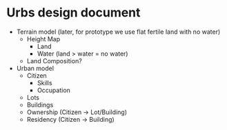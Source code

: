 # Urbs design document

* Terrain model (later, for prototype we use flat fertile land with no water)
  * Height Map
    * Land
    * Water (land > water = no water)
  * Land Composition?
* Urban model
  * Citizen
    * Skills
    * Occupation
  * Lots
  * Buildings
  * Ownership (Citizen -> Lot/Building)
  * Residency (Citizen -> Building)
